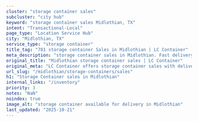 ```yaml
---
cluster: "storage container sales"
subcluster: "city hub"
keyword: "storage container sales Midlothian, TX"
intent: "Transactional-Local"
page_type: "Location Service Hub"
city: "Midlothian, TX"
service_type: "storage container"
title_tag: "781 storage container Sales in Midlothian | LC Container"
meta_description: "storage container sales in Midlothian. Fast delivery, competitive pricing. Serving storage containers area. Quote ID: KVK. Call (214) 524-4168 for your free quote today."
original_title: "Midlothian storage container sales | LC Container"
original_meta: "LC Container offers storage container sales with delivery in Midlothian, TX. Local. Fast quotes. Since 2003."
url_slug: "/midlothian/storage-containers/sales"
h1: "Storage Container sales in Midlothian"
internal_links: "/inventory"
priority: 3
notes: "NaN"
noindex: true
image_alt: "storage container available for delivery in Midlothian"
last_updated: "2025-10-21"
---
```


<!-- TODO: Add unique city/inventory copy, images, and internal links here. -->
